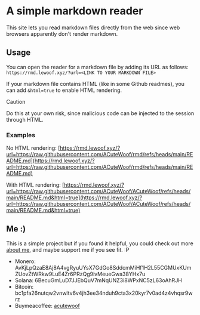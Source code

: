 # A simple markdown reader

This site lets you read markdown files directly from the web since web browsers apparently don't render markdown.

## Usage

You can open the reader for a markdown file by adding its URL as follows:
`https://rmd.lewoof.xyz/?url=<LINK TO YOUR MARKDOWN FILE>`

If your markdown file contains HTML (like in some Github readmes), you can add `&html=true` to enable HTML rendering.

> [!CAUTION]
> Do this at your own risk, since malicious code can be injected to the session through HTML.

### Examples

No HTML rendering: [https://rmd.lewoof.xyz/?url=https://raw.githubusercontent.com/ACuteWoof/rmd/refs/heads/main/README.md](https://rmd.lewoof.xyz/?url=https://raw.githubusercontent.com/ACuteWoof/rmd/refs/heads/main/README.md)

With HTML rendering: [https://rmd.lewoof.xyz/?url=https://raw.githubusercontent.com/ACuteWoof/ACuteWoof/refs/heads/main/README.md&html=true](https://rmd.lewoof.xyz/?url=https://raw.githubusercontent.com/ACuteWoof/ACuteWoof/refs/heads/main/README.md&html=true)

## Me :)

This is a simple project but if you found it helpful, you could check out more [about me](https://rmd.lewoof.xyz/?url=https://raw.githubusercontent.com/ACuteWoof/ACuteWoof/refs/heads/main/README.md&html=true), and maybe support me if you see fit. :P

- Monero: AvKjLpQzaE8Aj8A4vgRyuUYsX7GdGo8SddcmMiHf1H2L55CGMUxKUmZUovZtWRkw9LuE4Zr6PRzQg9ivMeueGwa38YHx7u
- Solana: 6BecuGmLuD7JJEbQuV7mNqUNZ3i8WPxNC5zL63oAhRJH
- Bitcoin: bc1pfa26nutqw2vnwltv6v4jh3ee34nduh9cta3x20kyr7v0ad4z4vhqsr9wrz
- Buymeacoffee: [acutewoof](https://buymeacoffee.com/acutewoof)
